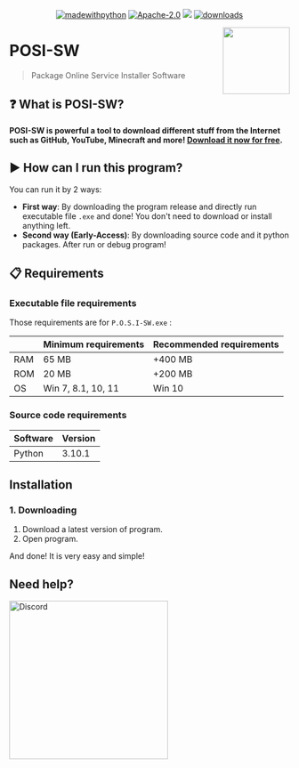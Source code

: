 <p align="center">  
<a href="https://www.python.org/"> <img src="https://img.shields.io/badge/made%20with-python%20%F0%9F%90%8D-brightgreen" alt="madewithpython" border="0"></a>
<a href="https://github.com/yasserprogamer/POSI-SW/blob/main/LICENSE"> <img src="https://img.shields.io/github/license/yasserprogamer/POSI-SW" alt="Apache-2.0" border="0"></a> 
<a href="https://github.com/yasserprogamer/POSI-SW/releases"> <img src="https://img.shields.io/github/v/release/yasserprogamer/POSI-SW?include_prereleases" alt"latestrelease"></a>
<a href="https://github.com/yasserprogamer/POSI-SW/releases"> <img src="https://img.shields.io/github/downloads/yasserprogamer/POSI-SW/total" alt="downloads" border="0"></a>
</p>

<img src="icon.ico" width="120" height="120" align="right" />

# POSI-SW

> Package Online Service Installer Software

## ❓ What is POSI-SW?
**POSI-SW is powerful a tool to download different stuff from the Internet such as GitHub, YouTube, Minecraft and more! [Download it now for free](https://github.com/yasserprogamer/POSI-SW/releases).**


## ▶️ How can I run this program?

You can run it by 2 ways:

- **First way**: By downloading the program release and directly run executable file `.exe` and done! You don't need to download or install anything left.
- **Second way (Early-Access)**: By downloading source code and it python packages. After run or debug program!

## 📋 Requirements

### Executable file requirements

Those requirements are for `P.O.S.I-SW.exe` :

|      | Minimum requirements | Recommended requirements |
| ---- | -------------------- | ------------------------ |
| RAM  | 65 MB                | +400 MB                  |
| ROM  | 20 MB                | +200 MB                  |
| OS   | Win 7, 8.1, 10, 11   | Win 10                   |



### Source code requirements

|Software| Version |
|--|--|
| Python | 3.10.1 |

## Installation

### 1. Downloading

1. Download a latest version of program.
2. Open program.

And done! It is very easy and simple!

## Need help?

[<img src="https://i.ibb.co/CMKbT0L/rsz-1rsz-discord.png" alt="Discord" width="285"/>](https://discord.gg/wJtBMnu)